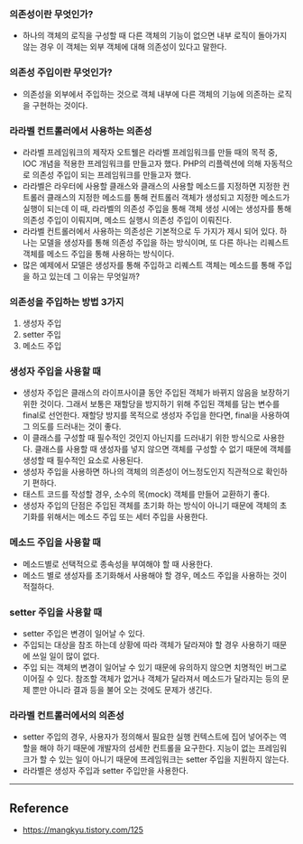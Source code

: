 ### 의존성이란 무엇인가?
- 하나의 객체의 로직을 구성할 때 다른 객체의 기능이 없으면 내부 로직이 돌아가지 않는 경우 이 객체는 외부 객체에 대해 의존성이 있다고 말한다.

### 의존성 주입이란 무엇인가?
- 의존성을 외부에서 주입하는 것으로 객체 내부에 다른 객체의 기능에 의존하는 로직을 구현하는 것이다. 

### 라라벨 컨트롤러에서 사용하는 의존성
- 라라벨 프레임워크의 제작자 오트웰은 라라벨 프레임워크를 만들 때의 목적 중, IOC 개념을 적용한 프레임워크를 만들고자 했다. PHP의 리플렉션에 의해 자동적으로 의존성 주입이 되는 프레임워크를 만들고자 했다.
- 라라벨은 라우터에 사용할 클래스와 클래스의 사용할 메소드를 지정하면 지정한 컨트롤러 클래스의 지정한 메소드를 통해 컨트롤러 객체가 생성되고 지정한 메소드가 실행이 되는데 이 때, 라라벨의 의존성 주입을 통해 객체 생성 시에는 생성자를 통해 의존성 주입이 이뤄지며, 메소드 실행시 의존성 주입이 이뤄진다.
- 라라벨 컨트롤러에서 사용하는 의존성은 기본적으로 두 가지가 제시 되어 있다. 하나는 모델을 생성자를 통해 의존성 주입을 하는 방식이며, 또 다른 하나는 리퀘스트 객체를 메소드 주입을 통해 사용하는 방식이다. 
- 많은 예제에서 모델은 생성자를 통해 주입하고 리퀘스트 객체는 메소드를 통해 주입을 하고 있는데 그 이유는 무엇일까?

### 의존성을 주입하는 방법 3가지
1. 생성자 주입
2. setter 주입
3. 메소드 주입

### 생성자 주입을 사용할 때
- 생성자 주입은 클래스의 라이프사이클 동안 주입된 객체가 바뀌지 않음을 보장하기 위한 것이다. 그래서 보통은 재할당을 방지하기 위해 주입된 객체를 담는 변수를 final로 선언한다. 재할당 방지를 목적으로 생성자 주입을 한다면, final을 사용하여 그 의도를 드러내는 것이 좋다.
- 이 클래스를 구성할 때 필수적인 것인지 아닌지를 드러내기 위한 방식으로 사용한다. 클래스를 사용할 때 생성자를 넣지 않으면 객체를 구성할 수 없기 때문에 객체를 생성할 때 필수적인 요소로 사용된다.
- 생성자 주입을 사용하면 하나의 객체의 의존성이 어느정도인지 직관적으로 확인하기 편하다.
- 태스트 코드를 작성할 경우, 소수의 목(mock) 객체를 만들어 교환하기 좋다.
- 생성자 주입의 단점은 주입된 객체를 초기화 하는 방식이 아니기 때문에 객체의 초기화를 위해서는 메소드 주입 또는 세터 주입을 사용한다.

### 메소드 주입을 사용할 때
- 메소드별로 선택적으로 종속성을 부여해야 할 때 사용한다.
- 메소드 별로 생성자를 초기화해서 사용해야 할 경우, 메소드 주입을 사용하는 것이 적절하다. 

### setter 주입을 사용할 때
- setter 주입은 변경이 일어날 수 있다.
- 주입되는 대상을 참조 하는데 상황에 따라 객체가 달라져야 할 경우 사용하기 때문에 쓰일 일이 많이 없다.
- 주입 되는 객체의 변경이 일어날 수 있기 때문에 유의하지 않으면 치명적인 버그로 이어질 수 있다. 참조할 객체가 없거나 객체가 달라져서 메소드가 달라지는 등의 문제 뿐만 아니라 결과 등을 불어 오는 것에도 문제가 생긴다.

### 라라벨 컨트롤러에서의 의존성
- setter 주입의 경우, 사용자가 정의해서 필요한 실행 컨텍스트에 집어 넣어주는 역할을 해야 하기 때문에 개발자의 섬세한 컨트롤을 요구한다. 지능이 없는 프레임워크가 할 수 있는 일이 아니기 때문에 프레임워크는 setter 주입을 지원하지 않는다.
- 라라벨은 생성자 주입과 setter 주입만을 사용한다. 


---

## Reference
- https://mangkyu.tistory.com/125
